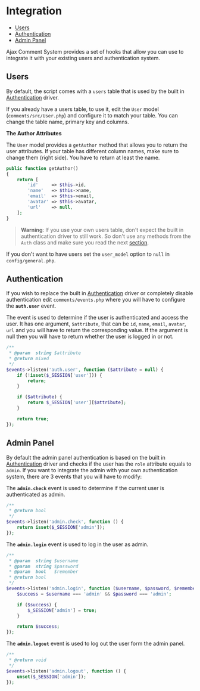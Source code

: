 # Integration

- [Users](#users)
- [Authentication](#authentication)
- [Admin Panel](#admin-panel)

Ajax Comment System provides a set of hooks that allow you can use to integrate it with your existing users and authentication system.

## Users

By default, the script comes with a `users` table that is used by the built in [Authentication](authentication.md) driver.

If you already have a users table, to use it, edit the `User` model (`comments/src/User.php`) and configure it to match your table. You can change the table name, primary key and columns. 

__The Author Attributes__

The `User` model provides a `getAuthor` method that allows you to return the user attributes. If your table has different column names, make sure to change them (right side). You have to return at least the name.

```php
public function getAuthor()
{
    return [
        'id'     => $this->id,
        'name'   => $this->name,
        'email'  => $this->email,
        'avatar' => $this->avatar,
        'url'    => null,
    ];
}
```

> __Warning__: If you use your own users table, don't expect the built in authentication driver to still work. So don't use any methods from the `Auth` class and make sure you read the next [section](#authentication).

If you don't want to have users set the `user_model` option to `null` in `config/general.php`.

## Authentication

If you wish to replace the built in [Authentication](authentication.md) driver or completely disable authentication edit `comments/events.php` where you will have to configure the __`auth.user`__ event.

The event is used to determine if the user is authenticated and access the user. It has one argument, `$attribute`, that can be `id`, `name`, `email`, `avatar`, `url` and you will have to return the corresponding value. If the argument is null then you will have to return whether the user is logged in or not.

```php
/**
 * @param  string $attribute
 * @return mixed
 */
$events->listen('auth.user', function ($attribute = null) {
    if (!isset($_SESSION['user'])) {
        return;
    }

    if ($attribute) {
        return $_SESSION['user'][$attribute];
    }

    return true;
});
```

## Admin Panel

By default the admin panel authentication is based on the built in [Authentication](authentication.md) driver and checks if the user has the `role` attribute equals to `admin`. If you want to integrate the admin with your own authentication system, there are 3 events that you will have to modify:

The __`admin.check`__ event is used to determine if the current user is authenticated as admin.

```php
/**
 * @return bool
 */
$events->listen('admin.check', function () {
    return isset($_SESSION['admin']);
});
```

The __`admin.login`__ event is used to log in the user as admin.

```php
/**
 * @param  string $username
 * @param  string $password
 * @param  bool   $remember
 * @return bool
 */
$events->listen('admin.login', function ($username, $password, $remember = false) {
    $success = $username === 'admin' && $password === 'admin';

    if ($success) {
        $_SESSION['admin'] = true;
    }

    return $success;
});
```

The __`admin.logout`__ event is used to log out the user form the admin panel.

```php
/**
 * @return void
 */
$events->listen('admin.logout', function () {
    unset($_SESSION['admin']);
});
```
